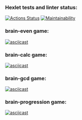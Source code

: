 ### Hexlet tests and linter status:
[![Actions Status](https://github.com/tolikhere/php-project-45/workflows/hexlet-check/badge.svg)](https://github.com/tolikhere/php-project-45/actions)
[![Maintainability](https://api.codeclimate.com/v1/badges/1b02244c0ab3b7322529/maintainability)](https://codeclimate.com/github/tolikhere/php-project-45/maintainability)

### brain-even game:
[![asciicast](https://asciinema.org/a/sqhPty9MsSFLssvFZTPHHUNxN.svg)](https://asciinema.org/a/sqhPty9MsSFLssvFZTPHHUNxN)

### brain-calc game:
[![asciicast](https://asciinema.org/a/t7cirmwMmOdrFkbaIdVoZK2xf.svg)](https://asciinema.org/a/t7cirmwMmOdrFkbaIdVoZK2xf)

### brain-gcd game:
[![asciicast](https://asciinema.org/a/5WpyTl14Ev9LJp8lI6uGSt3cR.svg)](https://asciinema.org/a/5WpyTl14Ev9LJp8lI6uGSt3cR)

### brain-progression game:
[![asciicast](https://asciinema.org/a/FM0CCceZbWmC2DkAjQH2hzuod.svg)](https://asciinema.org/a/FM0CCceZbWmC2DkAjQH2hzuod)
